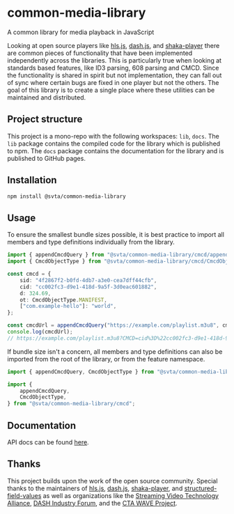 # common-media-library

A common library for media playback in JavaScript

Looking at open source players like [hls.js](https://github.com/video-dev/hls.js/), [dash.js](https://github.com/Dash-Industry-Forum/dash.js/), and [shaka-player](https://github.com/shaka-project/shaka-player) there are common pieces of functionality that have been implemented independently across the libraries. This is particularly true when looking at standards based features, like ID3 parsing, 608 parsing and CMCD. Since the functionality is shared in spirit but not implementation, they can fall out of sync where certain bugs are fixed in one player but not the others. The goal of this library is to create a single place where these utilities can be maintained and distributed.

## Project structure

This project is a mono-repo with the following workspaces: `lib`, `docs`. The `lib` package contains the compiled code for the library which is published to npm. The `docs` package contains the documentation for the library and is published to GitHub pages.

## Installation

```bash
npm install @svta/common-media-library
```

## Usage

To ensure the smallest bundle sizes possible, it is best practice to import all members and type definitions
individually from the library.

```typescript
import { appendCmcdQuery } from "@svta/common-media-library/cmcd/appendCmcdQuery";
import { CmcdObjectType } from "@svta/common-media-library/cmcd/CmcdObjectType";

const cmcd = {
	sid: "4f2867f2-b0fd-4db7-a3e0-cea7dff44cfb",
	cid: "cc002fc3-d9e1-418d-9a5f-3d0eac601882",
	d: 324.69,
	ot: CmcdObjectType.MANIFEST,
	["com.example-hello"]: "world",
};

const cmcdUrl = appendCmcdQuery("https://example.com/playlist.m3u8", cmcd);
console.log(cmcdUrl);
// https://example.com/playlist.m3u8?CMCD=cid%3D%22cc002fc3-d9e1-418d-9a5f-3d0eac601882%22%2Ccom.example-hello%3D%22world%22%2Cd%3D325%2Cot%3Dm%2Csid%3D%224f2867f2-b0fd-4db7-a3e0-cea7dff44cfb%22
```

If bundle size isn't a concern, all members and type definitions can also be imported from the root of the library, or from the feature namespace.

```typescript
import { appendCmcdQuery, CmcdObjectType } from "@svta/common-media-library";
```

```typescript
import {
	appendCmcdQuery,
	CmcdObjectType,
} from "@svta/common-media-library/cmcd";
```

## Documentation

API docs can be found [here](https://streaming-video-technology-alliance.github.io/common-media-library/).

## Thanks

This project builds upon the work of the open source community. Special thanks to the maintainers of [hls.js](https://github.com/video-dev/hls.js/), [dash.js](https://github.com/dash-industry-forum/dash.js/), [shaka-player](https://github.com/shaka-project/shaka-player), and [structured-field-values](https://github.com/Jxck/structured-field-values) as well as organizations like the [Streaming Video Technology Alliance](https://www.svta.org/), [DASH Industry Forum](https://dashif.org/), and the [CTA WAVE Project](https://www.cta.tech/Resources/Standards/WAVE-Project).
